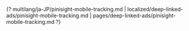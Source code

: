 {? multilang/ja-JP/pinisight-mobile-tracking.md | localized/deep-linked-ads/pinisight-mobile-tracking.md | pages/deep-linked-ads/pinisight-mobile-tracking.md ?}
